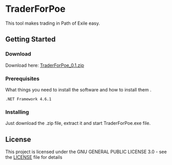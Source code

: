 # TraderForPoe
This tool makes trading in Path of Exile easy.

## Getting Started

### Download
Download here: [TraderForPoe_0.1.zip](https://github.com/labo89/TraderForPoe/releases/download/v0.1/TraderForPoe_0.1.zip)


### Prerequisites

What things you need to install the software and how to install them
.

```
.NET Framework 4.6.1
```

### Installing

Just download the .zip file, extract it and start TraderForPoe.exe file.

## License

This project is licensed under the GNU GENERAL PUBLIC LICENSE 3.0 - see the [LICENSE](LICENSE.md) file for details
